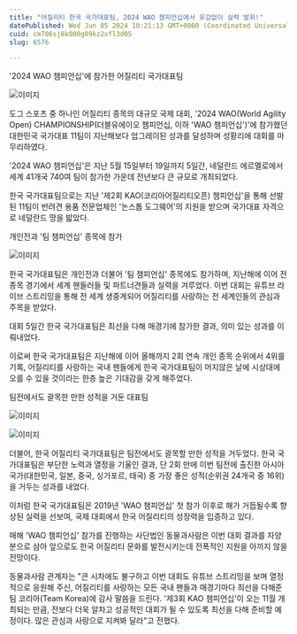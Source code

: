 ```yaml
---
title: "어질리티 한국 국가대표팀, 2024 WAO 챔피언십에서 유감없이 실력 발휘!"
datePublished: Wed Jun 05 2024 10:21:13 GMT+0000 (Coordinated Universal Time)
cuid: cm706sj8k000g09kz2xfl3d05
slug: 6576

---
```



'2024 WAO 챔피언십'에 참가한 어질리티 국가대표팀

![이미지](https://cdn.hashnode.com/res/hashnode/image/upload/v1739260487588/bb54d053-5679-4914-a337-2d9801c37568.jpeg)

도그 스포츠 중 하나인 어질리티 종목의 대규모 국제 대회, '2024 WAO(World Agility Open) CHAMPIONSHIP(더블유에이오 챔피언십, 이하 'WAO 챔피언십')'에 참가했던 대한민국 국가대표 11팀이 지난해보다 업그레이된 성과를 달성하며 성황리에 대회를 마무리하였다.

'2024 WAO 챔피언십'은 지난 5월 15일부터 19일까지 5일간, 네덜란드 에르멜로에서 세계 41개국 740여 팀이 참가한 가운데 전년보다 큰 규모로 개최되었다.

한국 국가대표팀으로는 지난 '제2회 KAO(코리아어질리티오픈) 챔피언십'을 통해 선발된 11팀이 반려견 용품 전문업체인 '논스톱 도그웨어'의 지원을 받으며 국가대표 자격으로 네덜란드 땅을 밟았다.

개인전과 '팀 챔피언십' 종목에 참가

![이미지](https://cdn.hashnode.com/res/hashnode/image/upload/v1739260489633/bcd3dc8d-b3c5-4004-ae79-2735cd85d579.jpeg)

한국 국가대표팀은 개인전과 더불어 '팀 챔피언십' 종목에도 참가하며, 지난해에 이어 전종목 경기에서 세계 핸들러들 및 파트너견들과 실력을 겨루었다. 이번 대회는 유튜브 라이브 스트리밍을 통해 전 세계 생중계되어 어질리티를 사랑하는 전 세계인들의 관심과 주목을 받았다.

대회 5일간 한국 국가대표팀은 최선을 다해 매경기에 참가한 결과, 의미 있는 성과를 이뤄내었다.

이로써 한국 국가대표팀은 지난해에 이어 올해까지 2회 연속 개인 종목 순위에서 4위를 기록, 어질리티를 사랑하는 국내 팬들에게 한국 국가대표팀이 머지않은 날에 시상대에 오를 수 있을 것이라는 한층 높은 기대감을 갖게 해주었다.

팀전에서도 괄목한 만한 성적을 거둔 대표팀

![이미지](https://cdn.hashnode.com/res/hashnode/image/upload/v1739260491701/1db967c9-f770-4021-9889-33086add07e9.jpeg)

![이미지](https://cdn.hashnode.com/res/hashnode/image/upload/v1739260493976/a378b8f4-f3c0-4de0-bcef-e52909e94c56.jpeg)

더불어, 한국 어질리티 국가대표팀은 팀전에서도 괄목할 만한 성적을 거두었다. 한국 국가대표팀은 부단한 노력과 열정을 기울인 결과, 단 2회 만에 이번 팀전에 출진한 아시아 국가(대한민국, 일본, 중국, 싱가포르, 태국) 중 가장 좋은 성적(순위권 24개국 중 16위)을 거두는 성과를 내었다.

이처럼 한국 국가대표팀은 2019년 'WAO 챔피언십' 첫 참가 이후로 해가 거듭될수록 향상된 실력을 선보여, 국제 대회에서 한국 어질리티의 성장력을 입증하고 있다.

매해 'WAO 챔피언십' 참가를 진행하는 사단법인 동물과사람은 이번 대회 결과를 자양분으로 삼아 앞으로도 한국 어질리티 문화를 발전시키는데 전폭적인 지원을 아끼지 않을 전망이다.

동물과사람 관계자는 "큰 시차에도 불구하고 이번 대회도 유튜브 스트리밍을 보며 열정적으로 응원해 주신, 어질리티를 사랑하는 모든 국내 팬들과 매경기마다 최선을 다해준 팀 코리아(Team Korea)에 감사 말씀을 드린다. '제3회 KAO 챔피언십'이 오는 11월 개최되는 만큼, 전보다 더욱 알차고 성공적인 대회가 될 수 있도록 최선을 다해 준비할 예정이다. 많은 관심과 사랑으로 지켜봐 달라"고 전했다.